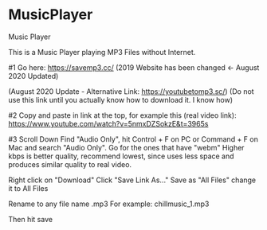 # MusicPlayer
Music Player

This is a Music Player playing MP3 Files without Internet.

#1
Go here: https://savemp3.cc/ (2019 Website has been changed <- August 2020 Updated)

(August 2020 Update - Alternative Link: https://youtubetomp3.sc/)
(Do not use this link until you actually know how to download it. I know how)

#2
Copy and paste in link at the top, for example this (real video link):
https://www.youtube.com/watch?v=5nmxDZSokzE&t=3965s

#3
Scroll Down Find "Audio Only", hit Control + F on PC or Command + F on Mac and search "Audio Only".
Go for the ones that have "webm"
Higher kbps is better quality, recommend lowest, since uses less space and produces similar quality to real video.

Right click on "Download"
Click "Save Link As..."
Save as "All Files" change it to All Files

Rename to any file name .mp3
For example: chillmusic_1.mp3

Then hit save






